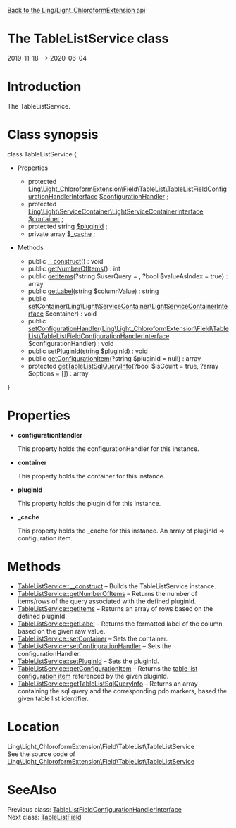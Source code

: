 [Back to the Ling/Light_ChloroformExtension api](https://github.com/lingtalfi/Light_ChloroformExtension/blob/master/doc/api/Ling/Light_ChloroformExtension.md)



The TableListService class
================
2019-11-18 --> 2020-06-04






Introduction
============

The TableListService.



Class synopsis
==============


class <span class="pl-k">TableListService</span>  {

- Properties
    - protected [Ling\Light_ChloroformExtension\Field\TableList\TableListFieldConfigurationHandlerInterface](https://github.com/lingtalfi/Light_ChloroformExtension/blob/master/doc/api/Ling/Light_ChloroformExtension/Field/TableList/TableListFieldConfigurationHandlerInterface.md) [$configurationHandler](#property-configurationHandler) ;
    - protected [Ling\Light\ServiceContainer\LightServiceContainerInterface](https://github.com/lingtalfi/Light/blob/master/doc/api/Ling/Light/ServiceContainer/LightServiceContainerInterface.md) [$container](#property-container) ;
    - protected string [$pluginId](#property-pluginId) ;
    - private array [$_cache](#property-_cache) ;

- Methods
    - public [__construct](https://github.com/lingtalfi/Light_ChloroformExtension/blob/master/doc/api/Ling/Light_ChloroformExtension/Field/TableList/TableListService/__construct.md)() : void
    - public [getNumberOfItems](https://github.com/lingtalfi/Light_ChloroformExtension/blob/master/doc/api/Ling/Light_ChloroformExtension/Field/TableList/TableListService/getNumberOfItems.md)() : int
    - public [getItems](https://github.com/lingtalfi/Light_ChloroformExtension/blob/master/doc/api/Ling/Light_ChloroformExtension/Field/TableList/TableListService/getItems.md)(?string $userQuery = , ?bool $valueAsIndex = true) : array
    - public [getLabel](https://github.com/lingtalfi/Light_ChloroformExtension/blob/master/doc/api/Ling/Light_ChloroformExtension/Field/TableList/TableListService/getLabel.md)(string $columnValue) : string
    - public [setContainer](https://github.com/lingtalfi/Light_ChloroformExtension/blob/master/doc/api/Ling/Light_ChloroformExtension/Field/TableList/TableListService/setContainer.md)([Ling\Light\ServiceContainer\LightServiceContainerInterface](https://github.com/lingtalfi/Light/blob/master/doc/api/Ling/Light/ServiceContainer/LightServiceContainerInterface.md) $container) : void
    - public [setConfigurationHandler](https://github.com/lingtalfi/Light_ChloroformExtension/blob/master/doc/api/Ling/Light_ChloroformExtension/Field/TableList/TableListService/setConfigurationHandler.md)([Ling\Light_ChloroformExtension\Field\TableList\TableListFieldConfigurationHandlerInterface](https://github.com/lingtalfi/Light_ChloroformExtension/blob/master/doc/api/Ling/Light_ChloroformExtension/Field/TableList/TableListFieldConfigurationHandlerInterface.md) $configurationHandler) : void
    - public [setPluginId](https://github.com/lingtalfi/Light_ChloroformExtension/blob/master/doc/api/Ling/Light_ChloroformExtension/Field/TableList/TableListService/setPluginId.md)(string $pluginId) : void
    - public [getConfigurationItem](https://github.com/lingtalfi/Light_ChloroformExtension/blob/master/doc/api/Ling/Light_ChloroformExtension/Field/TableList/TableListService/getConfigurationItem.md)(?string $pluginId = null) : array
    - protected [getTableListSqlQueryInfo](https://github.com/lingtalfi/Light_ChloroformExtension/blob/master/doc/api/Ling/Light_ChloroformExtension/Field/TableList/TableListService/getTableListSqlQueryInfo.md)(?bool $isCount = true, ?array $options = []) : array

}




Properties
=============

- <span id="property-configurationHandler"><b>configurationHandler</b></span>

    This property holds the configurationHandler for this instance.
    
    

- <span id="property-container"><b>container</b></span>

    This property holds the container for this instance.
    
    

- <span id="property-pluginId"><b>pluginId</b></span>

    This property holds the pluginId for this instance.
    
    

- <span id="property-_cache"><b>_cache</b></span>

    This property holds the _cache for this instance.
    An array of pluginId => configuration item.
    
    



Methods
==============

- [TableListService::__construct](https://github.com/lingtalfi/Light_ChloroformExtension/blob/master/doc/api/Ling/Light_ChloroformExtension/Field/TableList/TableListService/__construct.md) &ndash; Builds the TableListService instance.
- [TableListService::getNumberOfItems](https://github.com/lingtalfi/Light_ChloroformExtension/blob/master/doc/api/Ling/Light_ChloroformExtension/Field/TableList/TableListService/getNumberOfItems.md) &ndash; Returns the number of items/rows of the query associated with the defined pluginId.
- [TableListService::getItems](https://github.com/lingtalfi/Light_ChloroformExtension/blob/master/doc/api/Ling/Light_ChloroformExtension/Field/TableList/TableListService/getItems.md) &ndash; Returns an array of rows based on the defined pluginId.
- [TableListService::getLabel](https://github.com/lingtalfi/Light_ChloroformExtension/blob/master/doc/api/Ling/Light_ChloroformExtension/Field/TableList/TableListService/getLabel.md) &ndash; Returns the formatted label of the column, based on the given raw value.
- [TableListService::setContainer](https://github.com/lingtalfi/Light_ChloroformExtension/blob/master/doc/api/Ling/Light_ChloroformExtension/Field/TableList/TableListService/setContainer.md) &ndash; Sets the container.
- [TableListService::setConfigurationHandler](https://github.com/lingtalfi/Light_ChloroformExtension/blob/master/doc/api/Ling/Light_ChloroformExtension/Field/TableList/TableListService/setConfigurationHandler.md) &ndash; Sets the configurationHandler.
- [TableListService::setPluginId](https://github.com/lingtalfi/Light_ChloroformExtension/blob/master/doc/api/Ling/Light_ChloroformExtension/Field/TableList/TableListService/setPluginId.md) &ndash; Sets the pluginId.
- [TableListService::getConfigurationItem](https://github.com/lingtalfi/Light_ChloroformExtension/blob/master/doc/api/Ling/Light_ChloroformExtension/Field/TableList/TableListService/getConfigurationItem.md) &ndash; Returns the [table list configuration item](https://github.com/lingtalfi/Light_ChloroformExtension/blob/master/doc/pages/conception-notes.md#configuration-item) referenced by the given pluginId.
- [TableListService::getTableListSqlQueryInfo](https://github.com/lingtalfi/Light_ChloroformExtension/blob/master/doc/api/Ling/Light_ChloroformExtension/Field/TableList/TableListService/getTableListSqlQueryInfo.md) &ndash; Returns an array containing the sql query and the corresponding pdo markers, based the given table list identifier.





Location
=============
Ling\Light_ChloroformExtension\Field\TableList\TableListService<br>
See the source code of [Ling\Light_ChloroformExtension\Field\TableList\TableListService](https://github.com/lingtalfi/Light_ChloroformExtension/blob/master/Field/TableList/TableListService.php)



SeeAlso
==============
Previous class: [TableListFieldConfigurationHandlerInterface](https://github.com/lingtalfi/Light_ChloroformExtension/blob/master/doc/api/Ling/Light_ChloroformExtension/Field/TableList/TableListFieldConfigurationHandlerInterface.md)<br>Next class: [TableListField](https://github.com/lingtalfi/Light_ChloroformExtension/blob/master/doc/api/Ling/Light_ChloroformExtension/Field/TableListField.md)<br>

